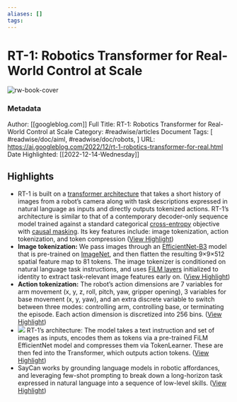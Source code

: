 ```yaml
---
aliases: []
tags:
---
```

# RT-1: Robotics Transformer for Real-World Control at Scale

![rw-book-cover](https://blogger.googleusercontent.com/img/b/R29vZ2xl/AVvXsEi8KHWWax1Ls5GmtYjLCtGd6Bq_K9syONqDrjrcZJLwS8q3hKtXTijt6sQylxDwZbt5Rlqc5DCkwDdcaI8wW3Pg8Xwe1A0z3UzMcpmN_kwttugQA_YvF4iumezRUrZyxiNflapGhRp5lokaK22UqMxVwqhn03hqikMJ2Yl4b7WyQs24lgm56qhX0eL9dQ/s72-c/RT-1%20H.png)
### Metadata
Author: [[googleblog.com]]
Full Title: RT-1: Robotics Transformer for Real-World Control at Scale
Category: #readwise/articles
Document Tags: [ #readwise/doc/aiml,  #readwise/doc/robots, ]
URL: https://ai.googleblog.com/2022/12/rt-1-robotics-transformer-for-real.html
Date Highlighted: [[2022-12-14-Wednesday]]

## Highlights
- RT-1 is built on a [transformer architecture](https://arxiv.org/abs/1706.03762) that takes a short history of images from a robot’s camera along with task descriptions expressed in natural language as inputs and directly outputs tokenized actions.
  RT-1’s architecture is similar to that of a contemporary decoder-only sequence model trained against a standard categorical [cross-entropy](https://en.wikipedia.org/wiki/Cross_entropy#Cross-entropy_loss_function_and_logistic_regression) objective with [causal masking](https://arxiv.org/abs/2106.01345). Its key features include: image tokenization, action tokenization, and token compression ([View Highlight](https://read.readwise.io/read/01gm8nby48fhjvnyw3yjyty9j2))
- **Image tokenization:** We pass images through an [EfficientNet-B3](https://ai.googleblog.com/2019/05/efficientnet-improving-accuracy-and.html) model that is pre-trained on [ImageNet](https://image-net.org/index.php), and then flatten the resulting 9×9×512 spatial feature map to 81 tokens. The image tokenizer is conditioned on natural language task instructions, and uses [FiLM layers](https://arxiv.org/pdf/1709.07871.pdf) initialized to identity to extract task-relevant image features early on. ([View Highlight](https://read.readwise.io/read/01gm8ndbfvy9ra2fzaqthmwv1v))
- **Action tokenization:** The robot’s action dimensions are 7 variables for arm movement (x, y, z, roll, pitch, yaw, gripper opening), 3 variables for base movement (x, y, yaw), and an extra discrete variable to switch between three modes: controlling arm, controlling base, or terminating the episode. Each action dimension is discretized into 256 bins. ([View Highlight](https://read.readwise.io/read/01gm8ndsemf17tx2qthkkhrad0))
- [![](https://blogger.googleusercontent.com/img/b/R29vZ2xl/AVvXsEj11ho9tm4Td7ByTigAgDxFWsxbsZ6tQsAng3AtwuufHRuoLaLOV9YN7FUMyyAhefzuFOVCrbwTLsEaRYidOOToS__KRrotot-6aBxTliZxYz-B2jiJG-4myq5NB3vRKaY86nr5y1-13dBv_H_XyfnDijphCM3UBalczim0PeGJ63Z0Ok6k9zvKQ2D55A/s16000/image1.png)](https://blogger.googleusercontent.com/img/b/R29vZ2xl/AVvXsEj11ho9tm4Td7ByTigAgDxFWsxbsZ6tQsAng3AtwuufHRuoLaLOV9YN7FUMyyAhefzuFOVCrbwTLsEaRYidOOToS__KRrotot-6aBxTliZxYz-B2jiJG-4myq5NB3vRKaY86nr5y1-13dBv_H_XyfnDijphCM3UBalczim0PeGJ63Z0Ok6k9zvKQ2D55A/s1999/image1.png)
  RT-1’s architecture: The model takes a text instruction and set of images as inputs, encodes them as tokens via a pre-trained FiLM EfficientNet model and compresses them via TokenLearner. These are then fed into the Transformer, which outputs action tokens. ([View Highlight](https://read.readwise.io/read/01gm8ngcd7skqyrtwkzacjvw5q))
- SayCan works by grounding language models in robotic affordances, and leveraging few-shot prompting to break down a long-horizon task expressed in natural language into a sequence of low-level skills. ([View Highlight](https://read.readwise.io/read/01gm8nszbx4b6sdxy3c4hfr4pc))

